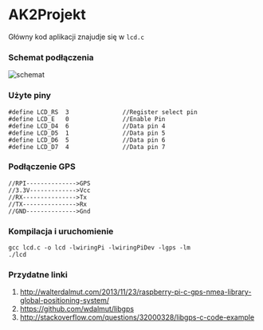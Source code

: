 # AK2Projekt

Główny kod aplikacji znajudje się w `lcd.c`

### Schemat podłączenia

![schemat](http://i.imgur.com/yArQZMv.png)

### Użyte piny

```
#define LCD_RS  3               //Register select pin
#define LCD_E   0               //Enable Pin
#define LCD_D4  6               //Data pin 4
#define LCD_D5  1               //Data pin 5
#define LCD_D6  5               //Data pin 6
#define LCD_D7  4               //Data pin 7
```

### Podłączenie GPS

```
//RPI-------------->GPS
//3.3V------------->Vcc
//RX--------------->Tx
//TX--------------->Rx
//GND-------------->Gnd
```

### Kompilacja i uruchomienie
```
gcc lcd.c -o lcd -lwiringPi -lwiringPiDev -lgps -lm
./lcd
```

### Przydatne linki

1. http://walterdalmut.com/2013/11/23/raspberry-pi-c-gps-nmea-library-global-positioning-system/
2. https://github.com/wdalmut/libgps
3. http://stackoverflow.com/questions/32000328/libgps-c-code-example
